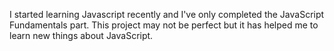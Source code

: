 I started learning Javascript recently and I've only completed the JavaScript Fundamentals part.
This project may not be perfect but it has helped me to learn new things about JavaScript.